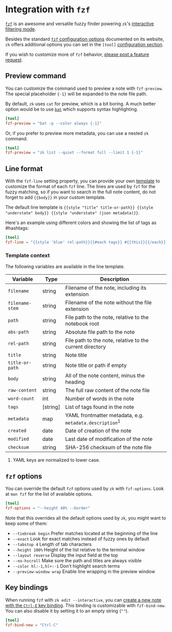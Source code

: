 # Integration with `fzf`

[`fzf`](https://github.com/junegunn/fzf) is an awesome and versatile fuzzy finder powering `zk`'s [interactive filtering mode](note-filtering.md).

Besides the standard [`fzf` configuration options](https://github.com/junegunn/fzf) documented on its website, `zk` offers additional options you can set in the `[tool]` [configuration section](config.md).

If you wish to customize more of `fzf` behavior, [please post a feature request](https://github.com/zk-org/zk/issues).

## Preview command

You can customize the command used to preview a note with `fzf-preview`. The special placeholder `{-1}` will be expanded to the note file path.

By default, `zk` uses `cat` for preview, which is a bit boring. A much better option would be to use [`bat`](https://github.com/sharkdp/bat) which supports syntax highlighting.

```toml
[tool]
fzf-preview = "bat -p --color always {-1}"
```

Or, if you prefer to preview more metadata, you can use a nested `zk` command.

```toml
[tool]
fzf-preview = "zk list --quiet --format full --limit 1 {-1}"
```

## Line format

With the `fzf-line` setting property, you can provide your own [template](template.md) to customize the format of each `fzf` line. The lines are used by `fzf` for the fuzzy matching, so if you want to search in the full note content, do not forget to add `{{body}}` in your custom template.

The default line template is `{{style "title" title-or-path}} {{style "understate" body}} {{style "understate" (json metadata)}}`.

Here's an example using different colors and showing the list of tags as #hashtags:

```toml
[tool]
fzf-line = "{{style 'blue' rel-path}}{{#each tags}} #{{this}}{{/each}} {{style 'black' body}}"
```

### Template context

The following variables are available in the line template.

| Variable        | Type     | Description                                                        |
|-----------------|----------|--------------------------------------------------------------------|
| `filename`      | string   | Filename of the note, including its extension                      |
| `filename-stem` | string   | Filename of the note without the file extension                    |
| `path`          | string   | File path to the note, relative to the notebook root               |
| `abs-path`      | string   | Absolute file path to the note                                     |
| `rel-path`      | string   | File path to the note, relative to the current directory           |
| `title`         | string   | Note title                                                         |
| `title-or-path` | string   | Note title or path if empty                                        |
| `body`          | string   | All of the note content, minus the heading                         |
| `raw-content`   | string   | The full raw content of the note file                              |
| `word-count`    | int      | Number of words in the note                                        |
| `tags`          | [string] | List of tags found in the note                                     |
| `metadata`      | map      | YAML frontmatter metadata, e.g. `metadata.description`<sup>1</sup> |
| `created`       | date     | Date of creation of the note                                       |
| `modified`      | date     | Last date of modification of the note                              |
| `checksum`      | string   | SHA-256 checksum of the note file                                  |

1. YAML keys are normalized to lower case.


## `fzf` options

You can override the default `fzf` options used by `zk` with `fzf-options`. Look at `man fzf` for the list of available options.

```toml
[tool]
fzf-options = "--height 40% --border"
```

Note that this overrides all the default options used by `zk`, you might want to keep some of them:

* `--tiebreak begin` Prefer matches located at the beginning of the line
* `--exact` Look for exact matches instead of fuzzy ones by default
* `--tabstop 4` Length of tab characters
* `--height 100%` Height of the list relative to the terminal window
* `--layout reverse` Display the input field at the top
* `--no-hscroll` Make sure the path and titles are always visible
* `--color hl:-1,hl+:-1` Don't highlight search terms
* `--preview-window wrap` Enable line wrapping in the preview window

## Key bindings

When running `fzf` with `zk edit --interactive`, you can [create a new note with the `Ctrl-E` key binding](note-creation.md#search-or-create-with-a-single-command). This binding is customizable with `fzf-bind-new`. You can also disable it by setting it to an empty string (`""`).

```toml
[tool]
fzf-bind-new = "Ctrl-C"
```
